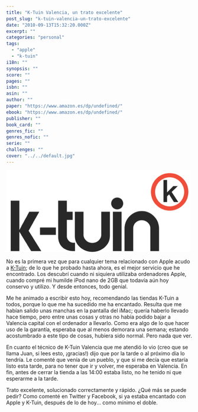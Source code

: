 ```yaml
---
title: "K-Tuin Valencia, un trato excelente"
post_slug: "k-tuin-valencia-un-trato-excelente"
date: "2010-09-13T15:32:20.000Z"
excerpt: ""
categories: "personal"
tags: 
  - "apple"
  - "k-tuin"
i18n: ""
synopsis: ""
score: ""
pages: ""
isbn: ""
asin: ""
author: ""
paper: "https://www.amazon.es/dp/undefined/"
ebook: "https://www.amazon.es/dp/undefined/"
publisher: ""
book_card: ""
genres_fic: ""
genres_nofic: ""
serie: ""
challenges: ""
cover: "../../default.jpg"
---
```


![](images/k-tuin.png "k-tuin")

No es la primera vez que para cualquier tema relacionado con Apple acudo a [K-Tuin](http://www.k-tuin.com/); de lo que he probado hasta ahora, es el mejor servicio que he encontrado. Los descubrí cuando ni siquiera utilizaba ordenadores Apple, cuando compré mi humilde iPod nano de 2GB que todavía aún hoy conservo y utilizo. Y desde entonces, todo genial.

Me he animado a escribir esto hoy, recomendando las tiendas K-Tuin a todos, porque lo que me ha sucedido me ha encantado. Resulta que me habían salido unas manchas en la pantalla del iMac; quería haberlo llevado hace tiempo, pero entre unas cosas y otras no había podido bajar a Valencia capital con el ordenador a llevarlo. Como era algo de lo que hacer uso de la garantía, esperaba que al menos demorara una semana; estando acostumbrado a este tipo de cosas, hubiera sido normal. Pero nada que ver.

En cuanto el técnico de K-Tuin Valencia que me atendió lo vio (creo que se llama Juan, si lees esto, ¡gracias!) dijo que por la tarde o al próximo día lo tendría. Le comenté que venía de un pueblo, y que si me decía que estaría listo esta tarde, para no tener que ir y volver, me esperaba en Valencia. En fin, antes de cerrar la tienda a las 14:00 estaba listo, no he tenido ni que esperarme a la tarde.

Trato excelente, solucionado correctamente y rápido. ¿Qué más se puede pedir? Como comenté en Twitter y Facebook, si ya estaba encantado con Apple y K-Tuin, después de lo de hoy... como mínimo el doble.
